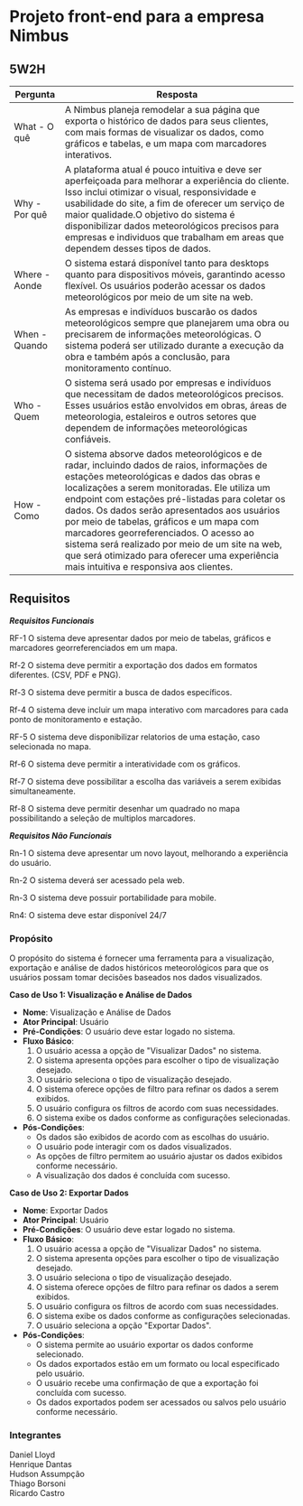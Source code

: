 <h1>Projeto front-end para a empresa Nimbus</h1>

<h2>5W2H</h2>

Pergunta | Resposta
-------------|-------------
What - O quê  | A Nimbus planeja remodelar a sua página que exporta o histórico de dados para seus clientes, com mais formas de visualizar os dados, como gráficos e tabelas, e um mapa com marcadores interativos.
Why - Por quê  | A plataforma atual é pouco intuitiva e deve ser aperfeiçoada para melhorar a experiência do cliente. Isso inclui otimizar o visual, responsividade e usabilidade do site, a fim de oferecer um serviço de maior qualidade.O objetivo do sistema é disponibilizar dados meteorológicos precisos para empresas e individuos que trabalham em areas que dependem desses tipos de dados.
Where - Aonde | O sistema estará disponível tanto para desktops quanto para dispositivos móveis, garantindo acesso flexível. Os usuários poderão acessar os dados meteorológicos por meio de um site na web. 
When - Quando | As empresas e indivíduos buscarão os dados meteorológicos sempre que planejarem uma obra ou precisarem de informações meteorológicas. O sistema poderá ser utilizado durante a execução da obra e também após a conclusão, para monitoramento contínuo.  
Who - Quem | O sistema será usado por empresas e indivíduos que necessitam de dados meteorológicos precisos. Esses usuários estão envolvidos em obras, áreas de meteorologia, estaleiros e outros setores que dependem de informações meteorológicas confiáveis. 
How - Como | O sistema absorve dados meteorológicos e de radar, incluindo dados de raios, informações de estações meteorológicas e dados das obras e localizações a serem monitoradas. Ele utiliza um endpoint com estações pré-listadas para coletar os dados. Os dados serão apresentados aos usuários por meio de tabelas, gráficos e um mapa com marcadores georreferenciados. O acesso ao sistema será realizado por meio de um site na web, que será otimizado para oferecer uma experiência mais intuitiva e responsiva aos clientes.  

<h2>Requisitos</h2>


***Requisitos Funcionais***

RF-1 O sistema deve apresentar dados por meio de tabelas, gráficos e marcadores georreferenciados em um mapa.

Rf-2 O sistema deve permitir  a exportação dos dados em formatos diferentes. (CSV, PDF e PNG).

Rf-3 O sistema deve permitir a busca de dados específicos.

Rf-4 O sistema deve incluir um mapa interativo com marcadores para cada ponto de monitoramento e estação.

RF-5 O sistema deve disponibilizar relatorios de uma estação, caso selecionada no mapa.

Rf-6 O sistema deve permitir a interatividade com os gráficos.

Rf-7 O sistema deve possibilitar a escolha das variáveis a serem exibidas simultaneamente.

Rf-8 O sistema deve permitir desenhar um quadrado no mapa possibilitando a seleção de multiplos marcadores.


***Requisitos Não Funcionais***

Rn-1 O sistema deve apresentar um novo layout, melhorando a experiência do usuário.

Rn-2 O sistema deverá ser acessado pela web.

Rn-3 O sistema deve possuir portabilidade para mobile.

Rn4: O sistema deve estar disponível 24/7

<h3>Propósito</h3>
O propósito do sistema é fornecer uma ferramenta para a visualização, exportação e análise de dados históricos meteorológicos para que os usuários possam tomar decisões baseados nos dados visualizados.

**Caso de Uso 1: Visualização e Análise de Dados**

- **Nome**: Visualização e Análise de Dados
- **Ator Principal**: Usuário
- **Pré-Condições**: O usuário deve estar logado no sistema.
- **Fluxo Básico**:
   1. O usuário acessa a opção de "Visualizar Dados" no sistema.
   2. O sistema apresenta opções para escolher o tipo de visualização desejado.
   3. O usuário seleciona o tipo de visualização desejado.
   4. O sistema oferece opções de filtro para refinar os dados a serem exibidos.
   5. O usuário configura os filtros de acordo com suas necessidades.
   6. O sistema exibe os dados conforme as configurações selecionadas.
- **Pós-Condições**: 
   - Os dados são exibidos de acordo com as escolhas do usuário.
   - O usuário pode interagir com os dados visualizados.
   - As opções de filtro permitem ao usuário ajustar os dados exibidos conforme necessário.
   - A visualização dos dados é concluída com sucesso.

**Caso de Uso 2: Exportar Dados**

- **Nome**: Exportar Dados
- **Ator Principal**: Usuário
- **Pré-Condições**: O usuário deve estar logado no sistema.
- **Fluxo Básico**:
   1. O usuário acessa a opção de "Visualizar Dados" no sistema.
   2. O sistema apresenta opções para escolher o tipo de visualização desejado.
   3. O usuário seleciona o tipo de visualização desejado.
   4. O sistema oferece opções de filtro para refinar os dados a serem exibidos.
   5. O usuário configura os filtros de acordo com suas necessidades.
   6. O sistema exibe os dados conforme as configurações selecionadas.
   7. O usuário seleciona a opção "Exportar Dados".
- **Pós-Condições**: 
   - O sistema permite ao usuário exportar os dados conforme selecionado.
   - Os dados exportados estão em um formato ou local especificado pelo usuário.
   - O usuário recebe uma confirmação de que a exportação foi concluída com sucesso.
   - Os dados exportados podem ser acessados ou salvos pelo usuário conforme necessário.

<h3>Integrantes</h3>

Daniel Lloyd <br>
Henrique Dantas <br>
Hudson Assumpção <br>
Thiago Borsoni <br>
Ricardo Castro
